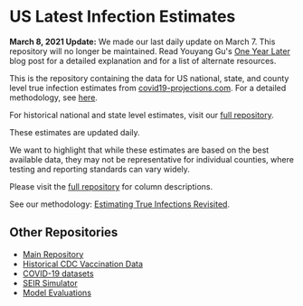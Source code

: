 # US Latest Infection Estimates

**March 8, 2021 Update:** We made our last daily update on March 7. This repository will no longer be maintained. Read Youyang Gu's [One Year Later](https://youyanggu.com/blog/one-year-later) blog post for a detailed explanation and for a list of alternate resources.

This is the repository containing the data for US national, state, and county level true infection estimates from [covid19-projections.com](https://covid19-projections.com/). For a detailed methodology, see [here](https://covid19-projections.com/estimating-true-infections-revisited/).

For historical national and state level estimates, visit our [full repository](https://github.com/youyanggu/covid19_projections/tree/master/infection_estimates).

These estimates are updated daily.

We want to highlight that while these estimates are based on the best available data, they may not be representative for individual counties, where testing and reporting standards can vary widely.

Please visit the [full repository](https://github.com/youyanggu/covid19_projections/tree/master/infection_estimates) for column descriptions.

See our methodology: [Estimating True Infections Revisited](http://covid19-projections.com/estimating-true-infections-revisited).

## Other Repositories

- [Main Repository](https://github.com/youyanggu/covid19_projections)
- [Historical CDC Vaccination Data](https://github.com/youyanggu/covid19-cdc-vaccination-data)
- [COVID-19 datasets](https://github.com/youyanggu/covid19-datasets)
- [SEIR Simulator](https://github.com/youyanggu/yyg-seir-simulator)
- [Model Evaluations](https://github.com/youyanggu/covid19-forecast-hub-evaluation)
